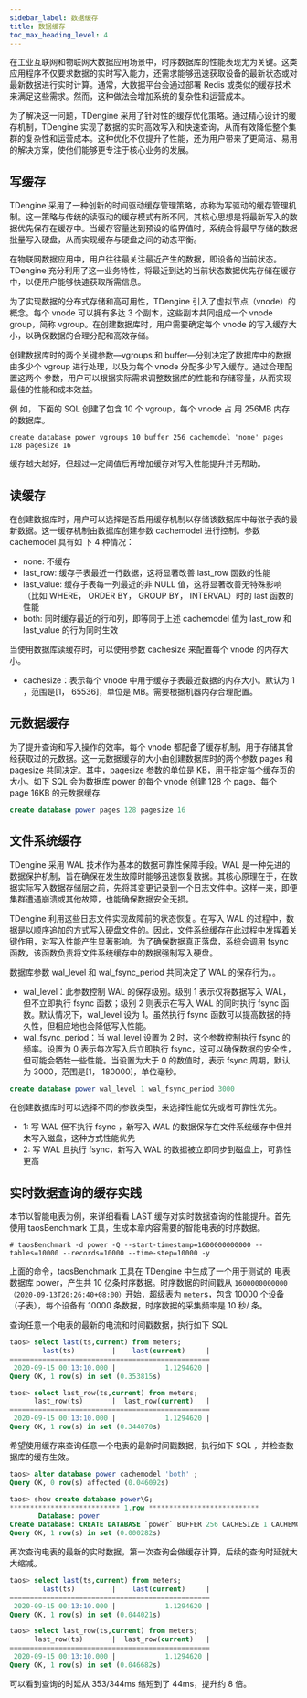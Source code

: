 ```yaml
---
sidebar_label: 数据缓存
title: 数据缓存
toc_max_heading_level: 4
---
```


在工业互联网和物联网大数据应用场景中，时序数据库的性能表现尤为关键。这类应用程序不仅要求数据的实时写入能力，还需求能够迅速获取设备的最新状态或对最新数据进行实时计算。通常，大数据平台会通过部署 Redis 或类似的缓存技术来满足这些需求。然而，这种做法会增加系统的复杂性和运营成本。

为了解决这一问题，TDengine 采用了针对性的缓存优化策略。通过精心设计的缓存机制，TDengine 实现了数据的实时高效写入和快速查询，从而有效降低整个集群的复杂性和运营成本。这种优化不仅提升了性能，还为用户带来了更简洁、易用的解决方案，使他们能够更专注于核心业务的发展。

## 写缓存

TDengine 采用了一种创新的时间驱动缓存管理策略，亦称为写驱动的缓存管理机制。这一策略与传统的读驱动的缓存模式有所不同，其核心思想是将最新写入的数据优先保存在缓存中。当缓存容量达到预设的临界值时，系统会将最早存储的数据批量写入硬盘，从而实现缓存与硬盘之间的动态平衡。

在物联网数据应用中，用户往往最关注最近产生的数据，即设备的当前状态。TDengine 充分利用了这一业务特性，将最近到达的当前状态数据优先存储在缓存中，以便用户能够快速获取所需信息。

为了实现数据的分布式存储和高可用性，TDengine 引入了虚拟节点（vnode）的概念。每个 vnode 可以拥有多达 3 个副本，这些副本共同组成一个 vnode group，简称 vgroup。在创建数据库时，用户需要确定每个 vnode 的写入缓存大小，以确保数据的合理分配和高效存储。

创建数据库时的两个关键参数—vgroups 和 buffer—分别决定了数据库中的数据由多少个 vgroup 进行处理，以及为每个 vnode 分配多少写入缓存。通过合理配置这两个
参数，用户可以根据实际需求调整数据库的性能和存储容量，从而实现最佳的性能和成本效益。

例 如， 下面的 SQL 创建了包含 10 个 vgroup，每个 vnode 占 用 256MB 内存的数据库。
```ssql
create database power vgroups 10 buffer 256 cachemodel 'none' pages 128 pagesize 16
```

缓存越大越好，但超过一定阈值后再增加缓存对写入性能提升并无帮助。

## 读缓存

在创建数据库时，用户可以选择是否启用缓存机制以存储该数据库中每张子表的最新数据。这一缓存机制由数据库创建参数 cachemodel 进行控制。参数 cachemodel 具有如
下 4 种情况：
- none: 不缓存
- last_row: 缓存子表最近一行数据，这将显著改善 last_row 函数的性能
- last_value: 缓存子表每一列最近的非 NULL 值，这将显著改善无特殊影响（比如 WHERE， ORDER BY， GROUP BY， INTERVAL）时的 last 函数的性能
- both: 同时缓存最近的行和列，即等同于上述 cachemodel 值为 last_row 和 last_value 的行为同时生效

当使用数据库读缓存时，可以使用参数 cachesize 来配置每个 vnode 的内存大小。
- cachesize：表示每个 vnode 中用于缓存子表最近数据的内存大小。默认为 1 ，范围是[1， 65536]，单位是 MB。需要根据机器内存合理配置。

## 元数据缓存

为了提升查询和写入操作的效率，每个 vnode 都配备了缓存机制，用于存储其曾经获取过的元数据。这一元数据缓存的大小由创建数据库时的两个参数 pages 和 pagesize 共同决定。其中，pagesize 参数的单位是 KB，用于指定每个缓存页的大小。如下 SQL 会为数据库 power 的每个 vnode 创建 128 个 page、每个 page 16KB 的元数据缓存

```sql
create database power pages 128 pagesize 16
```

## 文件系统缓存

TDengine 采用 WAL 技术作为基本的数据可靠性保障手段。WAL 是一种先进的数据保护机制，旨在确保在发生故障时能够迅速恢复数据。其核心原理在于，在数据实际写入数据存储层之前，先将其变更记录到一个日志文件中。这样一来，即便集群遭遇崩溃或其他故障，也能确保数据安全无损。

TDengine 利用这些日志文件实现故障前的状态恢复。在写入 WAL 的过程中，数据是以顺序追加的方式写入硬盘文件的。因此，文件系统缓存在此过程中发挥着关键作用，对写入性能产生显著影响。为了确保数据真正落盘，系统会调用 fsync 函数，该函数负责将文件系统缓存中的数据强制写入硬盘。

数据库参数 wal_level 和 wal_fsync_period 共同决定了 WAL 的保存行为。。
- wal_level：此参数控制 WAL 的保存级别。级别 1 表示仅将数据写入 WAL，但不立即执行 fsync 函数；级别 2 则表示在写入 WAL 的同时执行 fsync 函数。默认情况下，wal_level 设为 1。虽然执行 fsync 函数可以提高数据的持久性，但相应地也会降低写入性能。
- wal_fsync_period：当 wal_level 设置为 2 时，这个参数控制执行 fsync 的频率。设置为 0 表示每次写入后立即执行 fsync，这可以确保数据的安全性，但可能会牺牲一些性能。当设置为大于 0 的数值时，表示 fsync 周期，默认为 3000，范围是[1， 180000]，单位毫秒。

```sql
create database power wal_level 1 wal_fsync_period 3000
```

在创建数据库时可以选择不同的参数类型，来选择性能优先或者可靠性优先。
- 1: 写 WAL 但不执行 fsync ，新写入 WAL 的数据保存在文件系统缓存中但并未写入磁盘，这种方式性能优先
- 2: 写 WAL 且执行 fsync，新写入 WAL 的数据被立即同步到磁盘上，可靠性更高

## 实时数据查询的缓存实践

本节以智能电表为例，来详细看看 LAST 缓存对实时数据查询的性能提升。首先使用 taosBenchmark 工具，生成本章内容需要的智能电表的时序数据。

```shell
# taosBenchmark -d power -Q --start-timestamp=1600000000000 --tables=10000 --records=10000 --time-step=10000 -y
```

上面的命令，taosBenchmark 工具在 TDengine 中生成了一个用于测试的 电表数据库 power，产生共 10 亿条时序数据。时序数据的时间戳从 `1600000000000（2020-09-13T20:26:40+08:00）`开始，超级表为 `meter`s，包含 10000  个设备（子表），每个设备有 10000 条数据，时序数据的采集频率是 10 秒/ 条。

查询任意一个电表的最新的电流和时间戳数据，执行如下 SQL

```sql
taos> select last(ts,current) from meters;
        last(ts)         |    last(current)     |
=================================================
 2020-09-15 00:13:10.000 |            1.1294620 |
Query OK, 1 row(s) in set (0.353815s)

taos> select last_row(ts,current) from meters;
      last_row(ts)       |  last_row(current)   |
=================================================
 2020-09-15 00:13:10.000 |            1.1294620 |
Query OK, 1 row(s) in set (0.344070s)
```

希望使用缓存来查询任意一个电表的最新时间戳数据，执行如下 SQL ，并检查数据库的缓存生效。

```sql
taos> alter database power cachemodel 'both' ;
Query OK, 0 row(s) affected (0.046092s)

taos> show create database power\G;
*************************** 1.row ***************************
       Database: power
Create Database: CREATE DATABASE `power` BUFFER 256 CACHESIZE 1 CACHEMODEL 'both' COMP 2 DURATION 14400m WAL_FSYNC_PERIOD 3000 MAXROWS 4096 MINROWS 100 STT_TRIGGER 2 KEEP 5256000m,5256000m,5256000m PAGES 256 PAGESIZE 4 PRECISION 'ms' REPLICA 1 WAL_LEVEL 1 VGROUPS 10 SINGLE_STABLE 0 TABLE_PREFIX 0 TABLE_SUFFIX 0 TSDB_PAGESIZE 4 WAL_RETENTION_PERIOD 3600 WAL_RETENTION_SIZE 0 KEEP_TIME_OFFSET 0
Query OK, 1 row(s) in set (0.000282s)
```

再次查询电表的最新的实时数据，第一次查询会做缓存计算，后续的查询时延就大大缩减。

```sql
taos> select last(ts,current) from meters;
        last(ts)         |    last(current)     |
=================================================
 2020-09-15 00:13:10.000 |            1.1294620 |
Query OK, 1 row(s) in set (0.044021s)

taos> select last_row(ts,current) from meters;
      last_row(ts)       |  last_row(current)   |
=================================================
 2020-09-15 00:13:10.000 |            1.1294620 |
Query OK, 1 row(s) in set (0.046682s)
```

可以看到查询的时延从 353/344ms 缩短到了 44ms，提升约 8 倍。